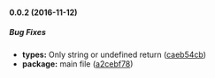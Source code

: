 #### 0.0.2 (2016-11-12)

##### Bug Fixes

* **types:** Only string or undefined return ([caeb54cb](https://github.com/AncientSouls/Refs/commit/caeb54cb6fc2da4ddc4f47ac453bad5cfc64e0e7))
* **package:** main file ([a2cebf78](https://github.com/AncientSouls/Refs/commit/a2cebf784a241c0dea59819e15b9174b3adfd4b7))
